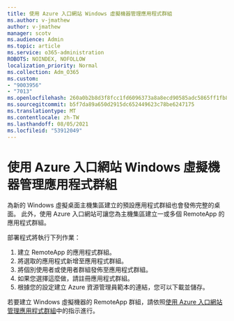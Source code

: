```yaml
---
title: 使用 Azure 入口網站 Windows 虛擬機器管理應用程式群組
ms.author: v-jmathew
author: v-jmathew
manager: scotv
ms.audience: Admin
ms.topic: article
ms.service: o365-administration
ROBOTS: NOINDEX, NOFOLLOW
localization_priority: Normal
ms.collection: Adm_O365
ms.custom:
- "9003956"
- "7013"
ms.openlocfilehash: 260a0b2b8d3f8fcc1fd6096373a8a8ecd90585adc5865ff1fb832870cb62102e
ms.sourcegitcommit: b5f7da89a650d2915dc652449623c78be6247175
ms.translationtype: MT
ms.contentlocale: zh-TW
ms.lasthandoff: 08/05/2021
ms.locfileid: "53912049"
---
```

# <a name="manage-app-groups-by-using-the-azure-portal-for-windows-virtual-desktop"></a>使用 Azure 入口網站 Windows 虛擬機器管理應用程式群組

為新的 Windows 虛擬桌面主機集區建立的預設應用程式群組也會發佈完整的桌面。 此外，使用 Azure 入口網站可讓您為主機集區建立一或多個 RemoteApp 的應用程式群組。

部署程式將執行下列作業：

1. 建立 RemoteApp 的應用程式群組。
2. 將選取的應用程式新增至應用程式群組。
3. 將個別使用者或使用者群組發佈至應用程式群組。
4. 如果您選擇這麼做，請註冊應用程式群組。
5. 根據您的設定建立 Azure 資源管理員範本的連結，您可以下載並儲存。

若要建立 Windows 虛擬機器的 RemoteApp 群組，請依照[使用 Azure 入口網站管理應用程式群組](https://go.microsoft.com/fwlink/?linkid=2129550)中的指示進行。
